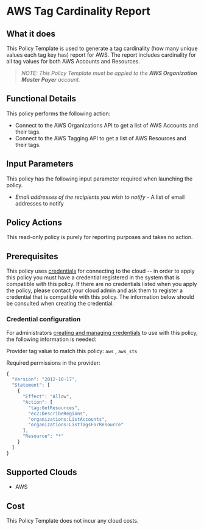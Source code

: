 # AWS Tag Cardinality Report

## What it does

This Policy Template is used to generate a tag cardinality (how many unique values each tag key has) report for AWS. The report includes cardinality for all tag values for both AWS Accounts and Resources.

> *NOTE: This Policy Template must be appled to the **AWS Organization Master Payer** account.*

## Functional Details

This policy performs the following action:

- Connect to the AWS Organizations API to get a list of AWS Accounts and their tags.
- Connect to the AWS Tagging API to get a list of AWS Resources and their tags.

## Input Parameters

This policy has the following input parameter required when launching the policy.

- *Email addresses of the recipients you wish to notify* - A list of email addresses to notify

## Policy Actions

This read-only policy is purely for reporting purposes and takes no action.

## Prerequisites

This policy uses [credentials](https://docs.flexera.com/flexera/EN/Automation/ManagingCredentialsExternal.htm) for connecting to the cloud -- in order to apply this policy you must have a credential registered in the system that is compatible with this policy. If there are no credentials listed when you apply the policy, please contact your cloud admin and ask them to register a credential that is compatible with this policy. The information below should be consulted when creating the credential.

### Credential configuration

For administrators [creating and managing credentials](https://docs.flexera.com/flexera/EN/Automation/ManagingCredentialsExternal.htm) to use with this policy, the following information is needed:

Provider tag value to match this policy: `aws` , `aws_sts`

Required permissions in the provider:

```javascript
{
  "Version": "2012-10-17",
  "Statement": [
    {
      "Effect": "Allow",
      "Action": [
        "tag:GetResources",
        "ec2:DescribeRegions",
        "organizations:ListAccounts",
        "organizations:ListTagsForResource"
      ],
      "Resource": "*"
    }
  ]
}
```

## Supported Clouds

- AWS

## Cost

This Policy Template does not incur any cloud costs.
